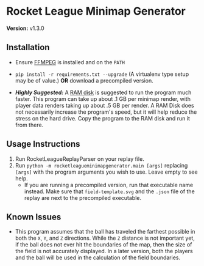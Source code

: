 # Rocket League Minimap Generator

**Version:** v1.3.0

## Installation

* Ensure [FFMPEG](http://ffmpeg.org/download.html) is installed and on the `PATH`

* `pip install -r requirements.txt --upgrade`
(A virtualenv type setup may be of value.)
**OR** download a precompiled version.

* **_Highly Suggested:_** A [RAM disk](https://sourceforge.net/projects/imdisk-toolkit/) 
is suggested to run the program much faster.  This program can take up about 
.1 GB per minimap render, with player data renders taking up about .5 GB per 
render.  A RAM Disk does not necessarily increase the program's speed, but it 
will help reduce the stress on the hard drive.  Copy the program to the RAM 
disk and run it from there.

## Usage Instructions

1. Run RocketLeagueReplayParser on your replay file.
2. Run `python -m rocketleagueminimapgenerator.main [args]` replacing 
`[args]` with the program arguments you wish to use.  Leave empty to see help.
    * If you are running a precompiled version, run that 
    executable name instead.  Make sure that `field-template.svg` 
    and the `.json` file of the replay are next to the precompiled executable.

## Known Issues

* This program assumes that the ball has traveled the farthest possible in 
both the `X`, `Y`, and `Z` directions.  While the `Z` distance is not 
important yet, if the ball does not ever hit the boundaries of the map, then 
the size of the field is not accurately displayed.  In a later version, both 
the players and the ball will be used in the calculation of the field 
boundaries.
